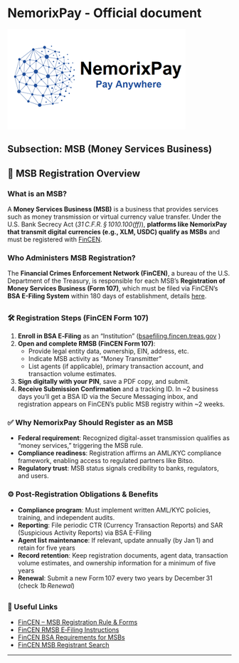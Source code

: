 # NemorixPay - Official document

<p align="left"></p>

<p align="left">
  <img src="https://github.com/nemorixpay/NemorixPay-Readme/blob/main/img/Logo%20Nemorix.png" width="400" title="NemorixPay logo">
</p>

## Subsection: MSB (Money Services Business)

## 📘 MSB Registration Overview

### What is an MSB?
A **Money Services Business (MSB)** is a business that provides services such as money transmission or virtual currency value transfer. Under the U.S. Bank Secrecy Act (*31 C.F.R. § 1010.100(ff)*), **platforms like NemorixPay that transmit digital currencies (e.g., XLM, USDC) qualify as MSBs** and must be registered with [FinCEN](https://bsaefiling.fincen.treas.gov/main.html).

### Who Administers MSB Registration?
The **Financial Crimes Enforcement Network (FinCEN)**, a bureau of the U.S. Department of the Treasury, is responsible for each MSB’s **Registration of Money Services Business (Form 107)**, which must be filed via FinCEN’s **BSA E-Filing System** within 180 days of establishment, details [here](https://www.fincen.gov/money-services-business-msb-registration).
##
### 🛠 Registration Steps (FinCEN Form 107)
1. **Enroll in BSA E‑Filing** as an “Institution” ([bsaefiling.fincen.treas.gov](https://bsaefiling.fincen.treas.gov) )
2. **Open and complete RMSB (FinCEN Form 107)**:
   - Provide legal entity data, ownership, EIN, address, etc.
   - Indicate MSB activity as “Money Transmitter”
   - List agents (if applicable), primary transaction account, and transaction volume estimates.
3. **Sign digitally with your PIN**, save a PDF copy, and submit. 
4. **Receive Submission Confirmation** and a tracking ID. In ~2 business days you’ll get a BSA ID via the Secure Messaging inbox, and registration appears on FinCEN’s public MSB registry within ~2 weeks.

### ✅ Why NemorixPay Should Register as an MSB

- **Federal requirement**: Recognized digital-asset transmission qualifies as “money services,” triggering the MSB rule.
- **Compliance readiness**: Registration affirms an AML/KYC compliance framework, enabling access to regulated partners like Bitso.
- **Regulatory trust**: MSB status signals credibility to banks, regulators, and users.

### ⚙️ Post-Registration Obligations & Benefits

- **Compliance program**: Must implement written AML/KYC policies, training, and independent audits.  
- **Reporting**: File periodic CTR (Currency Transaction Reports) and SAR (Suspicious Activity Reports) via BSA E-Filing
- **Agent list maintenance**: If relevant, update annually (by Jan 1) and retain for five years
- **Record retention**: Keep registration documents, agent data, transaction volume estimates, and ownership information for a minimum of five years
- **Renewal**: Submit a new Form 107 every two years by December 31 (check *1b Renewal*)

##

### 📝 Useful Links
- [FinCEN – MSB Registration Rule & Forms](https://www.fincen.gov/money-services-business-msb-registration) 
- [FinCEN RMSB E‑Filing Instructions](https://www.fincen.gov/sites/default/files/shared/FinCENRMSB_ElectronicFilingInstructions.pdf) 
- [FinCEN BSA Requirements for MSBs](https://www.fincen.gov/bsa-requirements-msbs) 
- [FinCEN MSB Registrant Search](https://www.fincen.gov/msb-state-selector)

---

